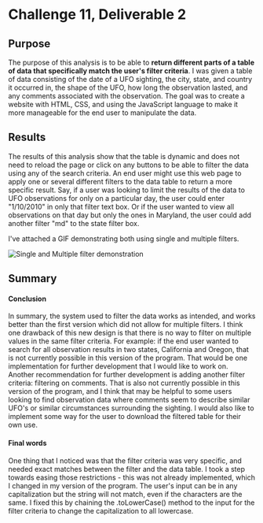 # Challenge 11, Deliverable 2

## Purpose

The purpose of this analysis is to be able to **return different parts of a table of data that specifically match the user's filter criteria**. I was given a table of data consisting of the date of a UFO sighting, the city, state, and country it occurred in, the shape of the UFO, how long the observation lasted, and any comments associated with the observation. The goal was to create a website with HTML, CSS, and using the JavaScript language to make it more manageable for the end user to manipulate the data.

## Results

The results of this analysis show that the table is dynamic and does not need to reload the page or click on any buttons to be able to filter the data using any of the search criteria. An end user might use this web page to apply one or several different filters to the data table to return a more specific result. Say, if a user was looking to limit the results of the data to UFO observations for only on a particular day, the user could enter "1/10/2010" in only that filter text box. Or if the user wanted to view all observations on that day but only the ones in Maryland, the user could add another filter "md" to the state filter box.

I've attached a GIF demonstrating both using single and multiple filters.

![Single and Multiple filter demonstration](Resources/filters.gif)



## Summary

#### Conclusion
In summary, the system used to filter the data works as intended, and works better than the first version which did not allow for multiple filters. I think one drawback of this new design is that there is no way to filter on multiple values in the same filter criteria. For example: if the end user wanted to search for all observation results in two states, California and Oregon, that is not currently possible in this version of the program. That would be one implementation for further development that I would like to work on. Another recommendation for further development is adding another filter criteria: filtering on comments. That is also not currently possible in this version of the program, and I think that may be helpful to some users looking to find observation data where comments seem to describe similar UFO's or similar circumstances surrounding the sighting. I would also like to implement some way for the user to download the filtered table for their own use.

#### Final words
One thing that I noticed was that the filter criteria was very specific, and needed exact matches between the filter and the data table. I took a step towards easing those restrictions - this was not already implemented, which I changed in my version of the program. The user's input can be in any capitalization but the string will not match, even if the characters are the same. I fixed this by chaining the .toLowerCase() method to the input for the filter criteria to change the capitalization to all lowercase.
